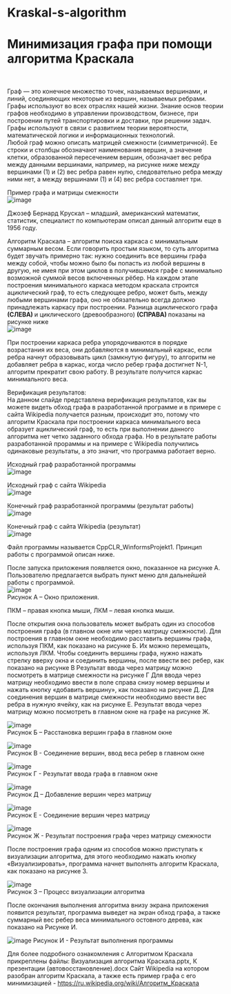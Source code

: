# Kraskal-s-algorithm

<h1>Минимизация графа при помощи алгоритма Краскала</h1> <br>

Граф — это конечное множество точек, называемых вершинами, и линий, соединяющих некоторые из вершин, называемых ребрами. Графы используют во всех отраслях нашей жизни. Знание основ теории графов необходимо в управлении производством, бизнесе, при построении путей транспортировки и доставки, при решении задач. Графы используют в связи с развитием теории вероятности, математической логики и информационных технологий. <br>
Любой граф можно описать матрицей смежности (симметричной). Ее строки и столбцы обозначают наименования вершин, а значение клетки, образованной пересечением вершин, обозначает вес ребра между данными вершинами, например, на рисунке ниже между вершинами (1) и (2) вес ребра равен нулю, следовательно ребра между ними нет, а между вершинами (1) и (4) вес ребра составляет три.

Пример графа и матрицы смежности <br>
![image](https://user-images.githubusercontent.com/126500303/224618814-fdeaa920-285f-4991-a149-ed94b752777e.png)

Джозеф Бернард Крускал – младший, американский математик, статистик, специалист по компьютерам описал данный алгоритм еще в 1956 году.

Алгоритм Краскала – алгоритм поиска каркаса с минимальным суммарным весом. Если говорить простым языком, то суть алгоритма будет звучать примерно так: нужно соединить все вершины графа между собой, чтобы можно было бы попасть из любой вершины в другую, не имея при этом циклов в получившемся графе с минимально возможной суммой весов включенных рёбер.
На каждом этапе построения минимального каркаса  методом краскала строится ациклический граф, то есть следующее ребро, может быть, между любыми вершинами графа, оно не обязательно всегда должно принадлежать каркасу при построении.
Разница ациклического графа <strong>(СЛЕВА) </strong> и циклического (древообразного) <strong> (СПРАВА) </strong> показаны на рисунке ниже <br>
![image](https://user-images.githubusercontent.com/126500303/224618023-b9162f6c-b0eb-41d7-adaf-0ba680f67fc4.png)

При построении каркаса ребра упорядочиваются в порядке возрастания их веса, они добавляются в минимальный каркас, если ребра начнут образовывать цикл (замкнутую фигуру), то алгоритм не добавляет ребра в каркас, когда число ребер графа достигнет N-1, алгоритм прекратит свою работу. В результате получится каркас минимального веса. <br>

Верификация результатов: <br>
На данном слайде представлена верификация результатов, как вы можете видеть обход графа в разработанной программе и в примере с сайта Wikipedia получается разным, происходит это, потому что алгоритм Краскала при построении каркаса минимального веса образует ациклический граф, то есть при выполнении данного алгоритма нет четко заданного обхода графа. Но в результате работы разработанной прораммы и на примере с Wikipedia получились одинаковые результаты, а это значит, что программа работает верно.

Исходный граф разработанной программы <br>
![image](https://user-images.githubusercontent.com/126500303/224619981-4023c850-d402-4645-a66d-191add3d3c15.png)

Исходный граф с сайта Wikipedia <br>
![image](https://user-images.githubusercontent.com/126500303/224620172-bd9fafff-880f-41fe-aec0-727c45db88a1.png)


Конечный граф разработанной программы (результат работы) <br>
![image](https://user-images.githubusercontent.com/126500303/224620325-038bfda8-77e4-46d9-9c16-b63a7cbe6650.png)

Конечный граф с сайта Wikipedia (результат) <br>
![image](https://user-images.githubusercontent.com/126500303/224620382-89f5d8f5-c165-4e7a-90c9-97ea391f2f1c.png)

Файл программы называется CppCLR_WinformsProjekt1. Принцип работы с программой описан ниже. <br>

После запуска приложения появляется окно, показанное на рисунке А. Пользователю предлагается выбрать пункт меню для дальнейшей работы с программой.<br>
![image](https://user-images.githubusercontent.com/126500303/224620978-67a20c0a-4115-4627-8009-90986d038b79.png) <br>
Рисунок А – Окно приложения.<br>

ПКМ – правая кнопка мыши, ЛКМ – левая кнопка мыши. <br>

После открытия окна пользователь может выбрать один из способов построения графа (в главном окне или через матрицу смежности). Для построения в главном окне необходимо расставить вершины графа, используя ПКМ, как показано на рисунке Б. Их можно перемещать, используя ЛКМ. Чтобы соединить вершины графа, нужно нажать стрелку вверху окна и соединить вершины, после ввести вес ребер, как показано на рисунке В Результат ввода через матрицу можно посмотреть в матрице смежности на рисунке Г Для ввода через матрицу необходимо ввести в поле справа снизу номер вершины и нажать кнопку «добавить вершину», как показано на рисунке Д. Для соединения вершин в матрице смежности необходимо ввести вес ребра в нужную ячейку, как на рисунке Е. Результат ввода через матрицу можно посмотреть в главном окне на графе на рисунке Ж.

![image](https://user-images.githubusercontent.com/126500303/224621267-4cdc51f8-6d47-4172-9ab5-6e80c534a7d1.png) <br>
Рисунок Б – Расстановка вершин графа в главном окне <br>

![image](https://user-images.githubusercontent.com/126500303/224621327-c0082a1d-9a8f-4cac-98b0-22bc8b839f41.png) <br>
Рисунок В - Соединение вершин, ввод веса ребер в главном окне <br>

![image](https://user-images.githubusercontent.com/126500303/224621432-463fad63-5e37-47e7-9561-0a12bd61caae.png) <br>
Рисунок Г - Результат ввода графа в главном окне <br>

![image](https://user-images.githubusercontent.com/126500303/224621485-e2df6eb0-a3ba-4063-8d7b-e63d85978dcb.png) <br>
Рисунок Д – Добавление вершин через матрицу <br>

![image](https://user-images.githubusercontent.com/126500303/224621579-661b408f-1063-4ae3-8c85-837ed9f1cc52.png) <br>
Рисунок Е - Соединение вершин через матрицу <br>

![image](https://user-images.githubusercontent.com/126500303/224621674-a11e914f-0a3e-4cd2-b5d0-6d1e42ed48e1.png) <br>
Рисунок Ж - Результат построения графа через матрицу смежности <br>

После построения графа одним из способов можно приступать к визуализации алгоритма, для этого необходимо нажать кнопку «Визуализировать», программа начнет выполнять алгоритм Краскала, как показано на рисунке 3.  <br>

![image](https://user-images.githubusercontent.com/126500303/224621806-cb1ae5ba-a523-42f3-a784-6d38e2d14318.png) <br>
Рисунок 3 – Процесс визуализации алгоритма <br>

После окончания выполнения алгоритма внизу экрана приложения появится результат, программа выведет на экран обход графа, а также суммарный вес ребер веса минимального остовного дерева, как показано на Рисунке И. <br>

![image](https://user-images.githubusercontent.com/126500303/224621916-e8a3a40e-1411-4858-9ae4-5992b216687e.png)
Рисунок И - Результат выполнения программы


Для более подробного ознакомления с Алгоритмом Краскала прикреплены файлы: Визуализация алгоритма Краскала.pptx, К презентации (автовосстановление).docx
Сайт Wikipedia на котором разобран алгоритм Краскала, а также есть пример графа с его минимизацией - https://ru.wikipedia.org/wiki/Алгоритм_Краскала










